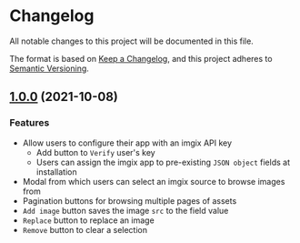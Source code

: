 # Changelog

All notable changes to this project will be documented in this file.

The format is based on [Keep a Changelog](https://keepachangelog.com/en/1.0.0/),
and this project adheres to [Semantic Versioning](https://semver.org/spec/v2.0.0.html).

## [1.0.0](https://github.com/imgix/contentful/compare/5ed04a4a6c07ce5596f25b7306b1c0df1a0de641...v1.0.0) (2021-10-08)

### Features

- Allow users to configure their app with an imgix API key
    * Add button to `Verify` user's key
    * Users can assign the imgix app to pre-existing `JSON object` fields at installation
- Modal from which users can select an imgix source to browse images from
- Pagination buttons for browsing multiple pages of assets
- `Add image` button saves the image `src` to the field value
- `Replace` button to replace an image
- `Remove` button to clear a selection

